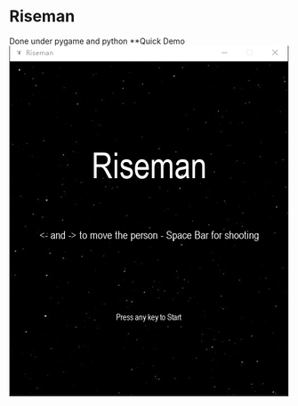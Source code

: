 # Riseman

Done under pygame and python
**Quick Demo
<img src='Riseman Demo.gif' title='Video Walkthrough' width='' alt='Video Walkthrough' />

